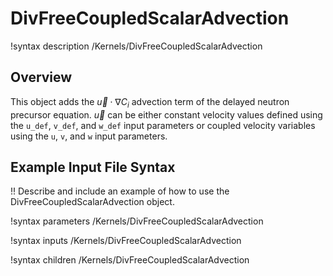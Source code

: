 # DivFreeCoupledScalarAdvection

!syntax description /Kernels/DivFreeCoupledScalarAdvection

## Overview

This object adds the $\vec{u}\cdot\nabla C_i$ advection term of the delayed neutron precursor
equation. $\vec{u}$ can be either constant velocity values defined using the `u_def`, `v_def`, and
`w_def` input parameters or coupled velocity variables using the `u`, `v`, and `w` input
parameters.

## Example Input File Syntax

!! Describe and include an example of how to use the DivFreeCoupledScalarAdvection object.

!syntax parameters /Kernels/DivFreeCoupledScalarAdvection

!syntax inputs /Kernels/DivFreeCoupledScalarAdvection

!syntax children /Kernels/DivFreeCoupledScalarAdvection
